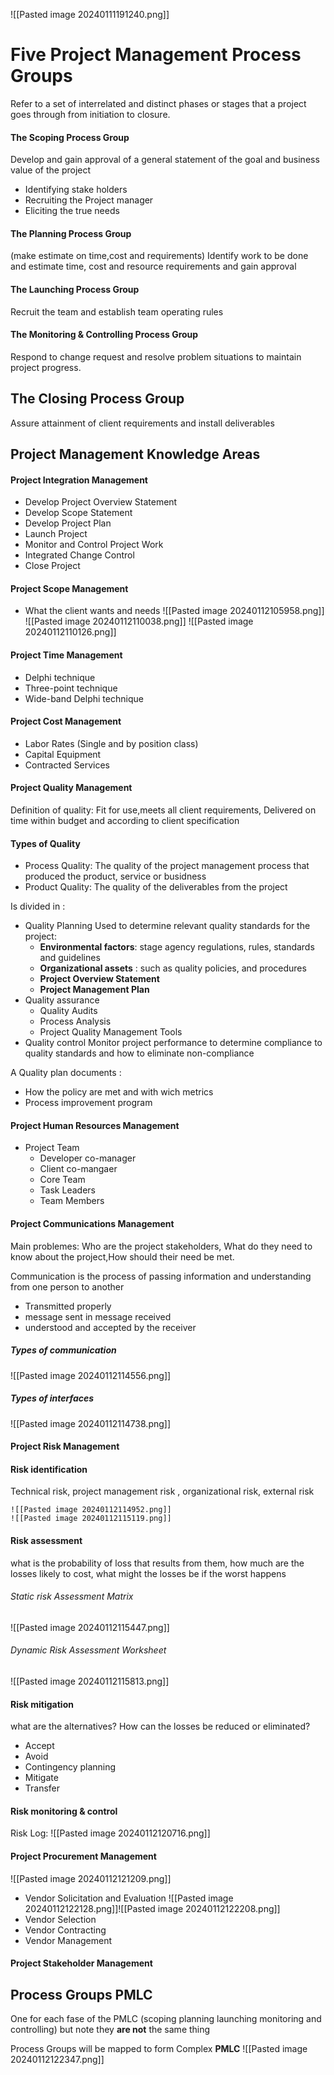 ![[Pasted image 20240111191240.png]]
# Five Project Management Process Groups
Refer to a set of interrelated and distinct phases or stages that a project goes through from initiation to closure.
#### The Scoping Process Group 
Develop and gain approval of a general statement of the goal and business value of the project 
- Identifying stake holders 
- Recruiting the Project manager
- Eliciting the true needs 
#### The Planning Process Group 
(make estimate on time,cost and requirements)
Identify work to be done and estimate time, cost and resource requirements and gain approval 
#### The Launching Process Group 
Recruit the team and establish team operating rules 
#### The Monitoring & Controlling Process Group 
Respond to change request and resolve problem situations to maintain project progress.
## The Closing Process Group 
Assure attainment of client requirements and install deliverables





## Project Management Knowledge Areas
#### **Project Integration Management**
- Develop Project Overview Statement 
- Develop Scope Statement 
- Develop Project Plan 
- Launch Project
- Monitor and Control Project Work
- Integrated Change Control 
- Close Project 
#### **Project Scope Management**
- What the client wants and needs
![[Pasted image 20240112105958.png]]
![[Pasted image 20240112110038.png]]
![[Pasted image 20240112110126.png]]
#### **Project Time Management**
- Delphi technique 
- Three-point technique 
- Wide-band Delphi technique

#### **Project Cost Management**
- Labor Rates (Single and by position class)
- Capital Equipment
- Contracted Services	

#### **Project Quality Management**
Definition of quality: Fit for use,meets all client requirements, 
Delivered on time within budget and according to client specification 
#### Types of Quality
- Process Quality: The quality of the project management process that produced the product, service or busidness 
- Product Quality: The quality of the deliverables from the project

Is divided in :
- Quality Planning 
	 Used to determine relevant quality standards for the project:
	 - **Environmental factors**: stage agency regulations, rules, standards and guidelines 
	 - **Organizational assets** : such as quality policies, and procedures
	 - **Project Overview Statement** 
	 - **Project Management Plan** 
- Quality assurance 
     - Quality Audits
     - Process Analysis 
     - Project Quality Management Tools 
- Quality control
     Monitor project performance to determine compliance to quality standards and how to eliminate non-compliance 

A Quality plan documents :
- How the policy are met and with wich metrics
- Process improvement program

#### **Project Human Resources Management**
- Project Team 
	- Developer co-manager 
	- Client co-mangaer 
	- Core Team 
	- Task Leaders 
	- Team Members
#### **Project Communications Management**
Main problemes: Who are the project stakeholders, What do they need to know about the project,How should their need be met.

Communication is the process of passing information and understanding from one person to another 
- Transmitted properly 
- message sent in message received
- understood and accepted by the receiver
##### Types of communication
![[Pasted image 20240112114556.png]]

##### Types of interfaces 
![[Pasted image 20240112114738.png]]
#### **Project Risk Management**
#### Risk identification 
Technical risk, project management risk , organizational risk, external risk

    ![[Pasted image 20240112114952.png]]
	![[Pasted image 20240112115119.png]]
#### Risk assessment
  what is the probability of loss that results from them, how much are the losses likely to cost, what might the losses be if the worst happens 
	
###### Static risk Assessment Matrix
![[Pasted image 20240112115447.png]]
###### Dynamic Risk Assessment Worksheet
![[Pasted image 20240112115813.png]]
#### Risk mitigation
what are the alternatives?
How can the losses be reduced or eliminated?
 - Accept 
 - Avoid
 - Contingency planning 
 - Mitigate 
 - Transfer
#### Risk monitoring & control
 Risk Log:
![[Pasted image 20240112120716.png]]

#### **Project Procurement Management**
![[Pasted image 20240112121209.png]]
- Vendor Solicitation and Evaluation 
![[Pasted image 20240112122128.png]]![[Pasted image 20240112122208.png]]
- Vendor Selection 
- Vendor Contracting 
- Vendor Management 

#### **Project Stakeholder Management**


## Process Groups PMLC 
 One for each fase of the PMLC (scoping planning launching
 monitoring and controlling) but note they **are not** the same thing

Process Groups will be mapped to form Complex **PMLC**
![[Pasted image 20240112122347.png]]